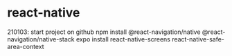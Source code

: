 # react-native






210103: start project on github
npm install @react-navigation/native @react-navigation/native-stack
expo install react-native-screens react-native-safe-area-context
